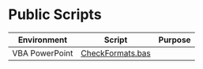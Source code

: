 # Public Scripts

Environment | Script | Purpose
--- | --- | ---
VBA PowerPoint | [CheckFormats.bas](vba/ppt/CheckFormats.bas) |
